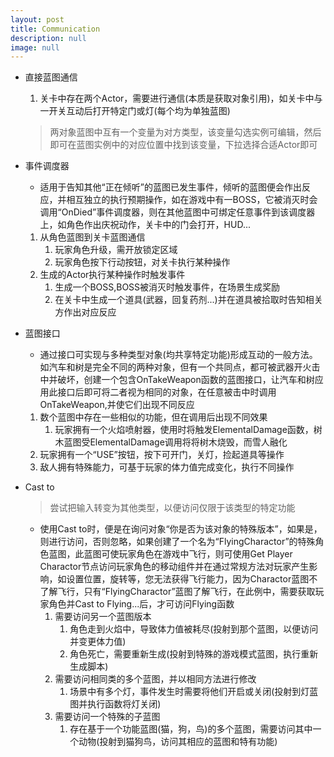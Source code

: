 ```yaml
---
layout: post
title: Communication
description: null
image: null
---
```


- 直接蓝图通信
    1. 关卡中存在两个Actor，需要进行通信(本质是获取对象引用)，如关卡中与一开关互动后打开特定门或灯(每个均为单独蓝图)
    >两对象蓝图中互有一个变量为对方类型，该变量勾选实例可编辑，然后即可在蓝图实例中的对应位置中找到该变量，下拉选择合适Actor即可

- 事件调度器
    - 适用于告知其他“正在倾听”的蓝图已发生事件，倾听的蓝图便会作出反应，并相互独立的执行预期操作，如在游戏中有一BOSS，它被消灭时会调用“OnDied”事件调度器，则在其他蓝图中可绑定任意事件到该调度器上，如角色作出庆祝动作，关卡中的门会打开，HUD...
    1. 从角色蓝图到关卡蓝图通信
        1. 玩家角色升级，需开放锁定区域
        2. 玩家角色按下行动按钮，对关卡执行某种操作
    2. 生成的Actor执行某种操作时触发事件
        1. 生成一个BOSS,BOSS被消灭时触发事件，在场景生成奖励
        2. 在关卡中生成一个道具(武器，回复药剂...)并在道具被拾取时告知相关方作出对应反应
    
- 蓝图接口
    - 通过接口可实现与多种类型对象(均共享特定功能)形成互动的一般方法。如汽车和树是完全不同的两种对象，但有一个共同点，都可被武器开火击中并破坏，创建一个包含OnTakeWeapon函数的蓝图接口，让汽车和树应用此接口后即可将二者视为相同的对象，在任意被击中时调用OnTakeWeapon,并使它们出现不同反应
    1. 数个蓝图中存在一些相似的功能，但在调用后出现不同效果
        1. 玩家拥有一个火焰喷射器，使用时将触发ElementalDamage函数，树木蓝图受ElementalDamage调用将将树木烧毁，而雪人融化
    2. 玩家拥有一个“USE”按钮，按下可开门，关灯，捡起道具等操作
    3. 敌人拥有特殊能力，可基于玩家的体力值完成变化，执行不同操作

- Cast to
    >尝试把输入转变为其他类型，以便访问仅限于该类型的特定功能
    - 使用Cast to时，便是在询问对象“你是否为该对象的特殊版本”，如果是，则进行访问，否则忽略，如果创建了一个名为“FlyingCharactor”的特殊角色蓝图，此蓝图可使玩家角色在游戏中飞行，则可使用Get Player Charactor节点访问玩家角色的移动组件并在通过常规方法对玩家产生影响，如设置位置，旋转等，您无法获得飞行能力，因为Charactor蓝图不了解飞行，只有“FlyingCharactor”蓝图了解飞行，在此例中，需要获取玩家角色并Cast to Flying...后，才可访问Flying函数
        1. 需要访问另一个蓝图版本
            1. 角色走到火焰中，导致体力值被耗尽(投射到那个蓝图，以便访问并变更体力值)
            2. 角色死亡，需要重新生成(投射到特殊的游戏模式蓝图，执行重新生成脚本)
        2. 需要访问相同类的多个蓝图，并以相同方法进行修改
            1. 场景中有多个灯，事件发生时需要将他们开启或关闭(投射到灯蓝图并执行函数将灯关闭)
        3. 需要访问一个特殊的子蓝图
            1. 存在基于一个功能蓝图(猫，狗，鸟)的多个蓝图，需要访问其中一个动物(投射到猫狗鸟，访问其相应的蓝图和特有功能)
